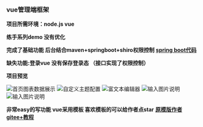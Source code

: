 ### **vue管理端框架**


 **项目所需环境：node.js  vue**

 **练手系列demo 没有优化**

 **完成了基础功能 后台结合maven+springboot+shiro权限控制**
 [ **spring boot代码** ](https://github.com/qylemon/Share)
 
 **缺失功能:登录vue 没有保存登录态 （接口实现了权限控制）**

 **项目预览**

![首页图表数据展示](https://images.gitee.com/uploads/images/2018/0905/131818_8cbea094_1325113.png "微信截图_20180905131459.png")
![自定义主题配置](https://images.gitee.com/uploads/images/2018/0905/132011_d1391b60_1325113.png "微信截图_20180905131640.png")
![富文本编辑器](https://images.gitee.com/uploads/images/2018/0905/132106_ba99fd2d_1325113.png "微信截图_20180905132020.png")
![输入图片说明](https://images.gitee.com/uploads/images/2018/0816/124157_bd80f669_1325113.png "微信截图_20180731120300.png")
![输入图片说明](https://images.gitee.com/uploads/images/2018/0816/124206_86636812_1325113.png "微信截图_20180731120320.png")

**非常easy的写功能 vue采用模板 喜欢模板的可以给作者点star**
[ **原模版作者gitee+教程** ](https://gitee.com/beany/myVue)
